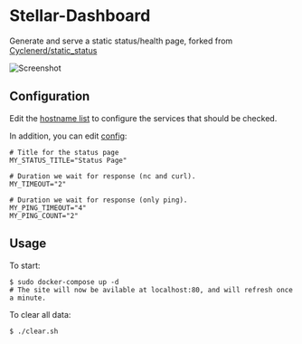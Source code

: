 # Stellar-Dashboard

Generate and serve a static status/health page, forked from [Cyclenerd/static_status](https://github.com/Cyclenerd/static_status)


![Screenshot](https://i.imgur.com/8bqHrpw.png)

## Configuration

Edit the [hostname list](status_files/status_hostname_list.txt) to configure the services that should be checked.  

In addition, you can edit [config](status_files/config):
```
# Title for the status page
MY_STATUS_TITLE="Status Page"

# Duration we wait for response (nc and curl).
MY_TIMEOUT="2"

# Duration we wait for response (only ping).
MY_PING_TIMEOUT="4"
MY_PING_COUNT="2"
```


## Usage

To start:
```
$ sudo docker-compose up -d
# The site will now be avilable at localhost:80, and will refresh once a minute.
```

To clear all data:
```
$ ./clear.sh
```
